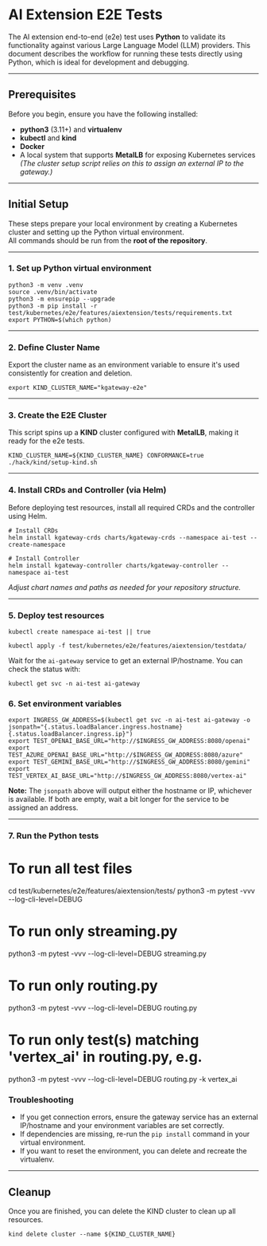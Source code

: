 # AI Extension E2E Tests

The AI extension end-to-end (e2e) test uses **Python** to validate its functionality against various Large Language Model (LLM) providers. This document describes the workflow for running these tests directly using Python, which is ideal for development and debugging.

-----

## Prerequisites

Before you begin, ensure you have the following installed:

  - **python3** (3.11+) and **virtualenv**
  - **kubectl** and **kind**
  - **Docker**
  - A local system that supports **MetalLB** for exposing Kubernetes services  
    *(The cluster setup script relies on this to assign an external IP to the gateway.)*

-----

## Initial Setup

These steps prepare your local environment by creating a Kubernetes cluster and setting up the Python virtual environment.  
All commands should be run from the **root of the repository**.

-----

### 1. Set up Python virtual environment

```
python3 -m venv .venv
source .venv/bin/activate
python3 -m ensurepip --upgrade
python3 -m pip install -r test/kubernetes/e2e/features/aiextension/tests/requirements.txt
export PYTHON=$(which python)
```

-----

### 2. Define Cluster Name

Export the cluster name as an environment variable to ensure it's used consistently for creation and deletion.

```
export KIND_CLUSTER_NAME="kgateway-e2e"
```

-----

### 3. Create the E2E Cluster

This script spins up a **KIND** cluster configured with **MetalLB**, making it ready for the e2e tests.

```
KIND_CLUSTER_NAME=${KIND_CLUSTER_NAME} CONFORMANCE=true ./hack/kind/setup-kind.sh
```

-----

### 4. Install CRDs and Controller (via Helm)

Before deploying test resources, install all required CRDs and the controller using Helm.

```
# Install CRDs
helm install kgateway-crds charts/kgateway-crds --namespace ai-test --create-namespace

# Install Controller
helm install kgateway-controller charts/kgateway-controller --namespace ai-test
```
*Adjust chart names and paths as needed for your repository structure.*

-----

### 5. Deploy test resources

```
kubectl create namespace ai-test || true

kubectl apply -f test/kubernetes/e2e/features/aiextension/testdata/
```

Wait for the `ai-gateway` service to get an external IP/hostname. You can check the status with:

```
kubectl get svc -n ai-test ai-gateway
```

### 6. Set environment variables

```
export INGRESS_GW_ADDRESS=$(kubectl get svc -n ai-test ai-gateway -o jsonpath="{.status.loadBalancer.ingress.hostname}{.status.loadBalancer.ingress.ip}")
export TEST_OPENAI_BASE_URL="http://$INGRESS_GW_ADDRESS:8080/openai"
export TEST_AZURE_OPENAI_BASE_URL="http://$INGRESS_GW_ADDRESS:8080/azure"
export TEST_GEMINI_BASE_URL="http://$INGRESS_GW_ADDRESS:8080/gemini"
export TEST_VERTEX_AI_BASE_URL="http://$INGRESS_GW_ADDRESS:8080/vertex-ai"
```

**Note:** The `jsonpath` above will output either the hostname or IP, whichever is available. If both are empty, wait a bit longer for the service to be assigned an address.

-----

### 7. Run the Python tests

# To run all test files
cd test/kubernetes/e2e/features/aiextension/tests/
python3 -m pytest -vvv --log-cli-level=DEBUG

# To run only streaming.py
python3 -m pytest -vvv --log-cli-level=DEBUG streaming.py

# To run only routing.py
python3 -m pytest -vvv --log-cli-level=DEBUG routing.py

# To run only test(s) matching 'vertex_ai' in routing.py, e.g.
python3 -m pytest -vvv --log-cli-level=DEBUG routing.py -k vertex_ai


### Troubleshooting

  - If you get connection errors, ensure the gateway service has an external IP/hostname and your environment variables are set correctly.
  - If dependencies are missing, re-run the `pip install` command in your virtual environment.
  - If you want to reset the environment, you can delete and recreate the virtualenv.

-----

## Cleanup

Once you are finished, you can delete the KIND cluster to clean up all resources.

```
kind delete cluster --name ${KIND_CLUSTER_NAME}
```